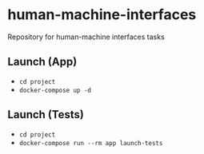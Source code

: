 # human-machine-interfaces
Repository for human-machine interfaces tasks

## Launch (App)
 - ```cd project```
 - ```docker-compose up -d```

## Launch (Tests)
 - ```cd project```
 - ```docker-compose run --rm app launch-tests```
